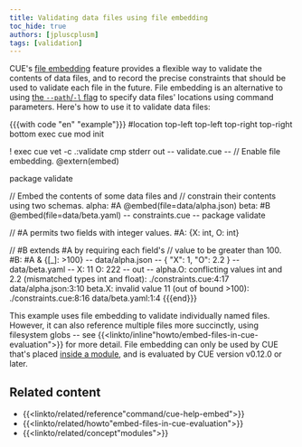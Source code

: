 ```yaml
---
title: Validating data files using file embedding
toc_hide: true
authors: [jpluscplusm]
tags: [validation]
---
```


CUE's
[file embedding]({{<relref"docs/reference/command/cue-help-embed">}})
feature provides a flexible way to validate the contents of data files, and to
record the precise constraints that should be used to validate each file in the
future.
File embedding is an alternative to using
[the `--path`/`-l` flag]({{<relref"docs/concept/using-the-cue-export-command/inputs/#static-locations">}})
to specify data files' locations using command parameters.
Here's how to use it to validate data files:
<!-- TODO: swap the above link for a section in the cue-vet command when it's published -->

{{{with code "en" "example"}}}
#location top-left top-left top-right top-right bottom
exec cue mod init

! exec cue vet -c .:validate
cmp stderr out
-- validate.cue --
// Enable file embedding.
@extern(embed)

package validate

// Embed the contents of some data files and
// constrain their contents using two schemas.
alpha: #A @embed(file=data/alpha.json)
beta:  #B @embed(file=data/beta.yaml)
-- constraints.cue --
package validate

// #A permits two fields with integer values.
#A: {X: int, O: int}

// #B extends #A by requiring each field's
// value to be greater than 100.
#B: #A & {[_]: >100}
-- data/alpha.json --
{
    "X": 1,
    "O": 2.2
}
-- data/beta.yaml --
X: 11
O: 222
-- out --
alpha.O: conflicting values int and 2.2 (mismatched types int and float):
    ./constraints.cue:4:17
    data/alpha.json:3:10
beta.X: invalid value 11 (out of bound >100):
    ./constraints.cue:8:16
    data/beta.yaml:1:4
{{{end}}}

This example uses file embedding to validate individually named files.
However, it can also reference multiple files more succinctly,
using filesystem globs -- see
{{<linkto/inline"howto/embed-files-in-cue-evaluation">}}
for more detail.
File embedding can only be used by CUE that's placed
[inside a module]({{<relref"docs/concept/modules">}}),
and is evaluated by CUE version v0.12.0 or later.

## Related content

- {{<linkto/related/reference"command/cue-help-embed">}}
- {{<linkto/related/howto"embed-files-in-cue-evaluation">}}
- {{<linkto/related/concept"modules">}}
